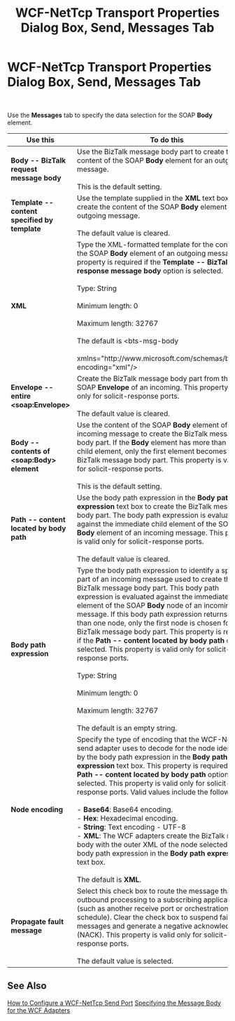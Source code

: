 ﻿---
title: WCF-NetTcp Transport Properties Dialog Box, Send, Messages Tab
TOCTitle: WCF-NetTcp Transport Properties Dialog Box, Send, Messages Tab
ms:assetid: da1bc549-ca52-4198-9d8c-1568ba549ed0
ms:mtpsurl: https://msdn.microsoft.com/en-us/library/Bb226563(v=BTS.80)
ms:contentKeyID: 51531671
ms.date: 08/30/2017
mtps_version: v=BTS.80
f1_keywords:
- bts10.adapters.wcf-nettcp.transport.send.messages
---

# WCF-NetTcp Transport Properties Dialog Box, Send, Messages Tab

 

Use the **Messages** tab to specify the data selection for the SOAP **Body** element.

<table>
<thead>
<tr class="header">
<th>Use this</th>
<th>To do this</th>
</tr>
</thead>
<tbody>
<tr class="odd">
<td><strong>Body -- BizTalk request message body</strong></td>
<td>Use the BizTalk message body part to create the content of the SOAP <strong>Body</strong> element for an outgoing message.<br />
<br />
This is the default setting.</td>
</tr>
<tr class="even">
<td><strong>Template -- content specified by template</strong></td>
<td>Use the template supplied in the <strong>XML</strong> text box to create the content of the SOAP <strong>Body</strong> element for an outgoing message.<br />
<br />
The default value is cleared.</td>
</tr>
<tr class="odd">
<td><strong>XML</strong></td>
<td>Type the XML-formatted template for the content of the SOAP <strong>Body</strong> element of an outgoing message. This property is required if the <strong>Template -- BizTalk response message body</strong> option is selected.<br />
<br />
Type: String<br />
<br />
Minimum length: 0<br />
<br />
Maximum length: 32767<br />
<br />
The default is &lt;bts-msg-body<br />
<br />
xmlns=&quot;http://www.microsoft.com/schemas/bts2007&quot; encoding=&quot;xml&quot;/&gt;</td>
</tr>
<tr class="even">
<td><strong>Envelope -- entire &lt;soap:Envelope&gt;</strong></td>
<td>Create the BizTalk message body part from the entire SOAP <strong>Envelope</strong> of an incoming. This property is valid only for solicit-response ports.<br />
<br />
The default value is cleared.</td>
</tr>
<tr class="odd">
<td><strong>Body -- contents of &lt;soap:Body&gt; element</strong></td>
<td>Use the content of the SOAP <strong>Body</strong> element of an incoming message to create the BizTalk message body part. If the <strong>Body</strong> element has more than one child element, only the first element becomes the BizTalk message body part. This property is valid only for solicit-response ports.<br />
<br />
This is the default setting.</td>
</tr>
<tr class="even">
<td><strong>Path -- content located by body path</strong></td>
<td>Use the body path expression in the <strong>Body path expression</strong> text box to create the BizTalk message body part. The body path expression is evaluated against the immediate child element of the SOAP <strong>Body</strong> element of an incoming message. This property is valid only for solicit-response ports.<br />
<br />
The default value is cleared.</td>
</tr>
<tr class="odd">
<td><strong>Body path expression</strong></td>
<td>Type the body path expression to identify a specific part of an incoming message used to create the BizTalk message body part. This body path expression is evaluated against the immediate child element of the SOAP <strong>Body</strong> node of an incoming message. If this body path expression returns more than one node, only the first node is chosen for the BizTalk message body part. This property is required if the <strong>Path -- content located by body path</strong> option is selected. This property is valid only for solicit-response ports.<br />
<br />
Type: String<br />
<br />
Minimum length: 0<br />
<br />
Maximum length: 32767<br />
<br />
The default is an empty string.</td>
</tr>
<tr class="even">
<td><strong>Node encoding</strong></td>
<td>Specify the type of encoding that the WCF-NetTcp send adapter uses to decode for the node identified by the body path expression in the <strong>Body path expression</strong> text box. This property is required if the <strong>Path -- content located by body path</strong> option is selected. This property is valid only for solicit-response ports. Valid values include the following:<br />
<br />
- <strong>Base64</strong>: Base64 encoding.<br />
- <strong>Hex</strong>: Hexadecimal encoding.<br />
- <strong>String</strong>: Text encoding - UTF-8<br />
- <strong>XML</strong>: The WCF adapters create the BizTalk message body with the outer XML of the node selected by the body path expression in the <strong>Body path expression</strong> text box.<br />
<br />
The default is <strong>XML</strong>.</td>
</tr>
<tr class="odd">
<td><strong>Propagate fault message</strong></td>
<td>Select this check box to route the message that fails outbound processing to a subscribing application (such as another receive port or orchestration schedule). Clear the check box to suspend failed messages and generate a negative acknowledgment (NACK). This property is valid only for solicit-response ports.<br />
<br />
The default value is selected.</td>
</tr>
</tbody>
</table>


## See Also

[How to Configure a WCF-NetTcp Send Port](https://msdn.microsoft.com/en-us/library/bb226460\(v=bts.80\))  
[Specifying the Message Body for the WCF Adapters](https://msdn.microsoft.com/en-us/library/bb226478\(v=bts.80\))

